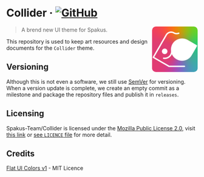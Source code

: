 # Collider &middot; [![GitHub](https://img.shields.io/github/license/Spakus-Team/Collider)](https://github.com/Spakus-Team/Collider/blob/main/LICENSE)

<img src="./Spakus logo/bitmap/Spakus-reverse-filled.png" alt="Logo of the project" width="120" height="120" align="right" style="border-radius:10px;" />

> A brend new UI theme for Spakus.

This repository is used to keep art resources and design documents for the `Collider` theme.

## Versioning

Although this is not even a software, we still use [SemVer](http://semver.org/) for versioning. 
When a version update is complete, we create an empty commit as a milestone and package the repository files and publish it in `releases`.

## Licensing

Spakus-Team/Collider is licensed under the [Mozilla Public License 2.0](https://www.mozilla.org/en-US/MPL/2.0/), visit [this link](https://www.mozilla.org/en-US/MPL/2.0/) or [see `LICENCE` file](./LICENSE) for more detail.

## Credits

[Flat UI Colors v1](https://flatuicolors.com/palette/defo) - MIT Licence
